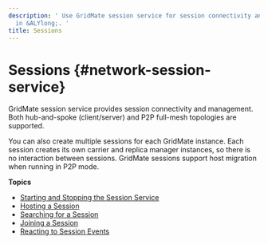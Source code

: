 ```yaml
---
description: ' Use GridMate session service for session connectivity and management
  in &ALYlong;. '
title: Sessions
---
```

# Sessions {#network-session-service}

GridMate session service provides session connectivity and management\. Both hub\-and\-spoke \(client/server\) and P2P full\-mesh topologies are supported\.

You can also create multiple sessions for each GridMate instance\. Each session creates its own carrier and replica manager instances, so there is no interaction between sessions\. GridMate sessions support host migration when running in P2P mode\.

**Topics**
+ [Starting and Stopping the Session Service](/docs/userguide/networking/session-service-start-stop.md)
+ [Hosting a Session](/docs/userguide/networking/session-service-hosting.md)
+ [Searching for a Session](/docs/userguide/networking/session-service-searching.md)
+ [Joining a Session](/docs/userguide/networking/session-service-joining.md)
+ [Reacting to Session Events](/docs/userguide/networking/session-service-events.md)